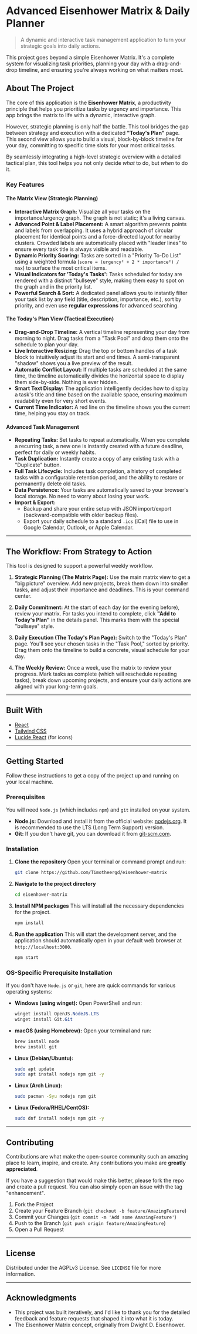 # Advanced Eisenhower Matrix & Daily Planner

> A dynamic and interactive task management application to turn your strategic goals into daily actions.

This project goes beyond a simple Eisenhower Matrix. It's a complete system for visualizing task priorities, planning your day with a drag-and-drop timeline, and ensuring you're always working on what matters most.

## About The Project

The core of this application is the **Eisenhower Matrix**, a productivity principle that helps you prioritize tasks by urgency and importance. This app brings the matrix to life with a dynamic, interactive graph.

However, strategic planning is only half the battle. This tool bridges the gap between strategy and execution with a dedicated **"Today's Plan"** page. This second view allows you to build a visual, block-by-block timeline for your day, committing to specific time slots for your most critical tasks.

By seamlessly integrating a high-level strategic overview with a detailed tactical plan, this tool helps you not only decide *what* to do, but *when* to do it.

### Key Features

#### The Matrix View (Strategic Planning)

*   **Interactive Matrix Graph:** Visualize all your tasks on the importance/urgency graph. The graph is not static; it's a living canvas.
*   **Advanced Point & Label Placement:** A smart algorithm prevents points and labels from overlapping. It uses a hybrid approach of circular placement for identical points and a force-directed layout for nearby clusters. Crowded labels are automatically placed with "leader lines" to ensure every task title is always visible and readable.
*   **Dynamic Priority Scoring:** Tasks are sorted in a "Priority To-Do List" using a weighted formula (`score = (urgency² + 2 * importance²) / max`) to surface the most critical items.
*   **Visual Indicators for 'Today's Tasks':** Tasks scheduled for today are rendered with a distinct "bullseye" style, making them easy to spot on the graph and in the priority list.
*   **Powerful Search & Sort:** A dedicated panel allows you to instantly filter your task list by any field (title, description, importance, etc.), sort by priority, and even use **regular expressions** for advanced searching.

#### The Today's Plan View (Tactical Execution)

*   **Drag-and-Drop Timeline:** A vertical timeline representing your day from morning to night. Drag tasks from a "Task Pool" and drop them onto the schedule to plan your day.
*   **Live Interactive Resizing:** Drag the top or bottom handles of a task block to intuitively adjust its start and end times. A semi-transparent "shadow" shows you a live preview of the result.
*   **Automatic Conflict Layout:** If multiple tasks are scheduled at the same time, the timeline automatically divides the horizontal space to display them side-by-side. Nothing is ever hidden.
*   **Smart Text Display:** The application intelligently decides how to display a task's title and time based on the available space, ensuring maximum readability even for very short events.
*   **Current Time Indicator:** A red line on the timeline shows you the current time, helping you stay on track.

#### Advanced Task Management

*   **Repeating Tasks:** Set tasks to repeat automatically. When you complete a recurring task, a new one is instantly created with a future deadline, perfect for daily or weekly habits.
*   **Task Duplication:** Instantly create a copy of any existing task with a "Duplicate" button.
*   **Full Task Lifecycle:** Includes task completion, a history of completed tasks with a configurable retention period, and the ability to restore or permanently delete old tasks.
*   **Data Persistence:** Your tasks are automatically saved to your browser's local storage. No need to worry about losing your work.
*   **Import & Export:**
    *   Backup and share your entire setup with JSON import/export (backward-compatible with older backup files).
    *   Export your daily schedule to a standard `.ics` (iCal) file to use in Google Calendar, Outlook, or Apple Calendar.

---

## The Workflow: From Strategy to Action

This tool is designed to support a powerful weekly workflow.

1.  **Strategic Planning (The Matrix Page):** Use the main matrix view to get a "big picture" overview. Add new projects, break them down into smaller tasks, and adjust their importance and deadlines. This is your command center.

2.  **Daily Commitment:** At the start of each day (or the evening before), review your matrix. For tasks you intend to complete, click **"Add to Today's Plan"** in the details panel. This marks them with the special "bullseye" style.

3.  **Daily Execution (The Today's Plan Page):** Switch to the "Today's Plan" page. You'll see your chosen tasks in the "Task Pool," sorted by priority. Drag them onto the timeline to build a concrete, visual schedule for your day.

4.  **The Weekly Review:** Once a week, use the matrix to review your progress. Mark tasks as complete (which will reschedule repeating tasks), break down upcoming projects, and ensure your daily actions are aligned with your long-term goals.

---

## Built With

*   [React](https://reactjs.org/)
*   [Tailwind CSS](https://tailwindcss.com/)
*   [Lucide React](https://lucide.dev/guide/packages/lucide-react) (for icons)

---

## Getting Started

Follow these instructions to get a copy of the project up and running on your local machine.

### Prerequisites

You will need `Node.js` (which includes `npm`) and `git` installed on your system.

*   **Node.js:** Download and install it from the official website: [nodejs.org](https://nodejs.org/). It is recommended to use the LTS (Long Term Support) version.
*   **Git:** If you don't have git, you can download it from [git-scm.com](https://git-scm.com/).

### Installation

1.  **Clone the repository**
    Open your terminal or command prompt and run:
    ```sh
    git clone https://github.com/Timotheergd/eisenhower-matrix
    ```

2.  **Navigate to the project directory**
    ```sh
    cd eisenhower-matrix
    ```

3.  **Install NPM packages**
    This will install all the necessary dependencies for the project.
    ```sh
    npm install
    ```

4.  **Run the application**
    This will start the development server, and the application should automatically open in your default web browser at `http://localhost:3000`.
    ```sh
    npm start
    ```

### OS-Specific Prerequisite Installation

If you don't have `Node.js` or `git`, here are quick commands for various operating systems:

*   **Windows (using winget):**
    Open PowerShell and run:
    ```powershell
    winget install OpenJS.NodeJS.LTS
    winget install Git.Git
    ```

*   **macOS (using Homebrew):**
    Open your terminal and run:
    ```sh
    brew install node
    brew install git
    ```

*   **Linux (Debian/Ubuntu):**
    ```sh
    sudo apt update
    sudo apt install nodejs npm git -y
    ```

*   **Linux (Arch Linux):**
    ```sh
    sudo pacman -Syu nodejs npm git
    ```

*   **Linux (Fedora/RHEL/CentOS):**
    ```sh
    sudo dnf install nodejs npm git -y
    ```

---

## Contributing

Contributions are what make the open-source community such an amazing place to learn, inspire, and create. Any contributions you make are **greatly appreciated**.

If you have a suggestion that would make this better, please fork the repo and create a pull request. You can also simply open an issue with the tag "enhancement".

1.  Fork the Project
2.  Create your Feature Branch (`git checkout -b feature/AmazingFeature`)
3.  Commit your Changes (`git commit -m 'Add some AmazingFeature'`)
4.  Push to the Branch (`git push origin feature/AmazingFeature`)
5.  Open a Pull Request

---

## License

Distributed under the AGPLv3 License. See `LICENSE` file for more information.

---

## Acknowledgments

*   This project was built iteratively, and I'd like to thank you for the detailed feedback and feature requests that shaped it into what it is today.
*   The Eisenhower Matrix concept, originally from Dwight D. Eisenhower.
